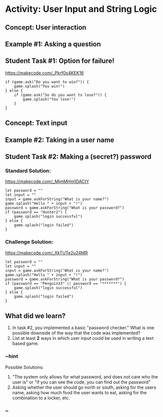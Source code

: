 # Activity: User Input and String Logic

## Concept: User interaction

## Example #1: Asking a question

## Student Task #1: Option for failure!

https://makecode.com/_Pkrf0s4KEK16

```blocks
if (game.ask("Do you want to win?")) {
    game.splash("You win!")
} else {
    if (game.ask("So do you want to lose?")) {
        game.splash("You lose!")
    }
}
```

## Concept: Text input

## Example #2: Taking in a user name

## Student Task #2: Making a (secret?) password

### Standard Solution:

https://makecode.com/_MjmMHm1DACtY

```blocks
let password = ""
let input = ""
input = game.askForString("What is your name?")
game.splash("Hello " + input + "!")
password = game.askForString("What is your password?")
if (password == "Hunter2") {
    game.splash("login successful")
} else {
    game.splash("login failed")
}
```

### Challenge Solution:

https://makecode.com/_XkTUTe2u24MR

```blocks
let password = ""
let input = ""
input = game.askForString("What is your name?")
game.splash("Hello " + input + "!")
password = game.askForString("What is your password?")
if (password == "Penguin33" || password == "*******") {
    game.splash("login successful")
} else {
    game.splash("login failed")
}
```

## What did we learn?

1. In task #2, you implemented a basic "password checker." What is one possible downside of the way that the code was implemented?
2. List at least **2** ways in which user input could be used in writing a text based game.

### ~hint

Possible Solutions:

1. "The system only allows for what password, and does not care who the user is" or "If you can see the code, you can find out the password"
2. Asking whether the user should go north or south, asking for the users name, asking how much food the user wants to eat, asking for the combination to a locker, etc.

### ~